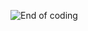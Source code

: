 ![End of coding](http://www.commitstrip.com/wp-content/uploads/2016/03/Strip-Reflexion-de-codeur-4-650-final.jpg)